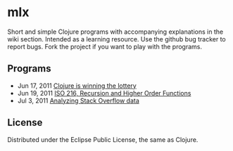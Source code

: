 # mlx

Short and simple Clojure programs with accompanying explanations in the wiki section. Intended as a learning resource. Use the github bug tracker to report bugs. Fork the project if you want to play with the programs.

## Programs

* Jun 17, 2011 [Clojure is winning the lottery](https://github.com/jonase/mlx/wiki/Lottery)
* Jun 19, 2011 [ISO 216, Recursion and Higher Order Functions](https://github.com/jonase/mlx/wiki/A4)
* Jul 3, 2011 [Analyzing Stack Overflow data](https://github.com/jonase/mlx/wiki/Analyzing-Stack-Overflow-data)

## License

Distributed under the Eclipse Public License, the same as Clojure.
